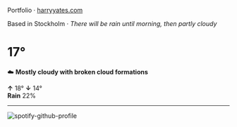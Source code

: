 Portfolio · [harryyates.com](https://harryyates.com)

<!-- WEATHER_START -->
Based in Stockholm · *There will be rain until morning, then partly cloudy*

# 17°
☁️ **Mostly cloudy with broken cloud formations**

**↑** 18° **↓** 14°  
**Rain** 22%

---
<!-- WEATHER_END -->

<p align="left">
  <a>
    <img src="https://spotify-github-profile.kittinanx.com/api/view?uid=bigbello&cover_image=true&theme=natemoo-re&show_offline=true&background_color=121212&interchange=false&bar_color=53b14f&bar_color_cover=false" alt="spotify-github-profile">
  </a>
</p>